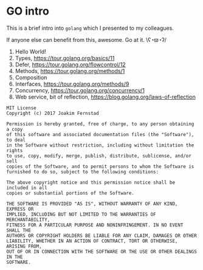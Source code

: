 # GO intro

This is a brief intro into `golang` which I presented to my colleagues.

If anyone else can benefit from this, awesome. Go at it. \ʕ◔ϖ◔ʔ/

1. Hello World!
1. Types, https://tour.golang.org/basics/11
1. Defer, https://tour.golang.org/flowcontrol/12
1. Methods, https://tour.golang.org/methods/1
1. Composition
1. Interfaces, https://tour.golang.org/methods/9
1. Concurrency, https://tour.golang.org/concurrency/1
1. Web service, bit of reflection, https://blog.golang.org/laws-of-reflection

```
MIT License
Copyright (c) 2017 Joakim Fernstad

Permission is hereby granted, free of charge, to any person obtaining a copy
of this software and associated documentation files (the "Software"), to deal
in the Software without restriction, including without limitation the rights
to use, copy, modify, merge, publish, distribute, sublicense, and/or sell
copies of the Software, and to permit persons to whom the Software is
furnished to do so, subject to the following conditions:

The above copyright notice and this permission notice shall be included in all
copies or substantial portions of the Software.

THE SOFTWARE IS PROVIDED "AS IS", WITHOUT WARRANTY OF ANY KIND, EXPRESS OR
IMPLIED, INCLUDING BUT NOT LIMITED TO THE WARRANTIES OF MERCHANTABILITY,
FITNESS FOR A PARTICULAR PURPOSE AND NONINFRINGEMENT. IN NO EVENT SHALL THE
AUTHORS OR COPYRIGHT HOLDERS BE LIABLE FOR ANY CLAIM, DAMAGES OR OTHER
LIABILITY, WHETHER IN AN ACTION OF CONTRACT, TORT OR OTHERWISE, ARISING FROM,
OUT OF OR IN CONNECTION WITH THE SOFTWARE OR THE USE OR OTHER DEALINGS IN THE
SOFTWARE.
```

